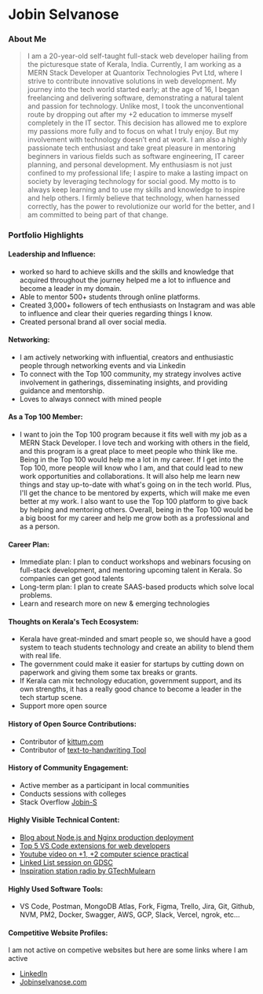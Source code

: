 # Jobin Selvanose

### About Me

> I am a 20-year-old self-taught full-stack web developer hailing from the picturesque state of Kerala, India. Currently, I am working as a MERN Stack Developer at Quantorix Technologies Pvt Ltd, where I strive to contribute innovative solutions in web development. My journey into the tech world started early; at the age of 16, I began freelancing and delivering software, demonstrating a natural talent and passion for technology. Unlike most, I took the unconventional route by dropping out after my +2 education to immerse myself completely in the IT sector. This decision has allowed me to explore my passions more fully and to focus on what I truly enjoy.
But my involvement with technology doesn’t end at work. I am also a highly passionate tech enthusiast and take great pleasure in mentoring beginners in various fields such as software engineering, IT career planning, and personal development. My enthusiasm is not just confined to my professional life; I aspire to make a lasting impact on society by leveraging technology for social good. My motto is to always keep learning and to use my skills and knowledge to inspire and help others. I firmly believe that technology, when harnessed correctly, has the power to revolutionize our world for the better, and I am committed to being part of that change.


### Portfolio Highlights



#### Leadership and Influence: 

- worked so hard to achieve skills and the skills and knowledge that acquired throughout the journey helped me a lot to influence and become a leader in my domain.
- Able to mentor 500+ students through online platforms.
- Created 3,000+ followers of tech enthusiasts on Instagram and was able to influence and clear their queries regarding things I know.
- Created personal brand all over social media.

#### Networking: 

- I am actively networking with influential, creators and enthusiastic people through networking events and via Linkedin
- To connect with the Top 100 community, my strategy involves active involvement in gatherings, disseminating insights, and providing guidance and mentorship.
- Loves to always connect with mined people

#### As a Top 100 Member: 

- I want to join the Top 100 program because it fits well with my job as a MERN Stack Developer. I love tech and working with others in the field, and this program is a great place to meet people who think like me. Being in the Top 100 would help me a lot in my career.
If I get into the Top 100, more people will know who I am, and that could lead to new work opportunities and collaborations. It will also help me learn new things and stay up-to-date with what's going on in the tech world. Plus, I'll get the chance to be mentored by experts, which will make me even better at my work.
I also want to use the Top 100 platform to give back by helping and mentoring others. Overall, being in the Top 100 would be a big boost for my career and help me grow both as a professional and as a person.

#### Career Plan:
- Immediate plan: I plan to conduct workshops and webinars focusing on full-stack development, and mentoring upcoming talent in Kerala. So companies can get good talents
- Long-term plan: I plan to create SAAS-based products which solve local problems.
- Learn and research more on new & emerging technologies


#### Thoughts on Kerala's Tech Ecosystem: 

- Kerala have great-minded and smart people so, we should have a good system to teach students technology and create an ability to blend them with real life.
- The government could make it easier for startups by cutting down on paperwork and giving them some tax breaks or grants.
- If Kerala can mix technology education, government support, and its own strengths, it has a really good chance to become a leader in the tech startup scene.
- Support more open source

#### History of Open Source Contributions:

- Contributor of [kittum.com](https://github.com/subins2000/kittum.com)
- Contributor of [text-to-handwriting Tool](https://github.com/saurabhdaware/text-to-handwriting)

#### History of Community Engagement:

- Active member as a participant in local communities
- Conducts sessions with colleges
- Stack Overflow [Jobin-S](https://stackoverflow.com/users/13359076/jobin-s)

#### Highly Visible Technical Content:

- [Blog about Node.js and Nginx production deployment](https://blog.jobinselvanose.com/deploy-your-node-js-app-into-production-with-nginx-and-ssl-installationstep-by-step-tutorial)
- [Top 5 VS Code extensions for web developers](https://blog.jobinselvanose.com/top-5-vs-code-extension-for-web-developers-in-2021)
- [Youtube video on +1, +2 computer science practical](https://youtu.be/-FlEwBbSh0E?si=wq5fmDCvgrduBOEH)
- [Linked List session on GDSC](https://youtu.be/v9MohsqsGLE?si=UYQn-hnWyg2w8cSr)
- [Inspiration station radio by GTechMulearn](https://youtu.be/sG6ju6Csj4Y?si=GnubYX3rxF6ncqtI)

#### Highly Used Software Tools:

- VS Code, Postman, MongoDB Atlas, Fork, Figma, Trello, Jira, Git, Github, NVM, PM2, Docker, Swagger, AWS, GCP, Slack, Vercel, ngrok, etc...

#### Competitive Website Profiles:

I am not active on competive websites but here are some links where I am active

- [LinkedIn](https://www.linkedin.com/in/jobinselvanose/)
- [Jobinselvanose.com](http://jobinselvanose.com)

